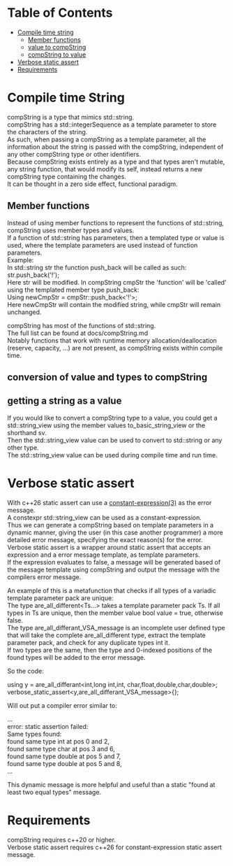 # Table of Contents
- [Compile time string](#Compile-time-String)
	- [Member functions](#Member-functions)
	- [value to compString](#Value-to-compString)
	- [compString to value](#getting-a-string-as-a-value)
- [Verbose static assert](#Verbose-static-assert)
- [Requirements](#Requirements) 
# Compile time String

compString is a type that mimics std::string.<br>
compString has a std::integerSequence as a template parameter to store the characters of the string.<br>
As such, when passing a compString as a template parameter, all the information about the string is passed with the compString, independent of any other compString type or other identifiers.<br>
Because compString exists entirely as a type and that types aren't mutable, any string function, that would modify its self, instead returns a new compString type containing the changes.<br>
It can be thought in a zero side effect, functional paradigm.<br>


## Member functions
Instead of using member functions to represent the functions of std::string, compString uses member types and values.<br>
If a function of std::string has parameters, then a templated type or value is used, where the template parameters are used instead of function parameters.<br>
Example:<br>
In std::string str the function push_back will be called as such:<br>
str.push_back('!');<br>
Here str will be modified.
In compString cmpStr the 'function' will be 'called' using the templated member type push_back:<br>
Using newCmpStr = cmpStr::push_back\<'!'>;<br>
Here newCmpStr will contain the modified string, while cmpStr will remain unchanged.<br>

compString has most of the functions of std::string.<br>
The full list can be found at docs/compString.md<br>
Notably functions that work with runtime memory allocation/deallocation (reserve, capacity, ...) are not present, as compString exists within compile time.<br>

## conversion of value and types to compString

## getting a string as a value
If you would like to convert a compString type to a value, you could get a std::string_view using the member values to_basic_string_view or the shorthand sv.<br>
Then the std::string_view value can be used to convert to std::string or any other type.<br>
The std::string_view value can be used during compile time and run time.<br>


# Verbose static assert
With c++26 static assert can use a [constant-expression(3)](https://en.cppreference.com/w/cpp/language/static_assert) as the error message.<br>
A constexpr std::string_view can be used as a constant-expression.<br>
Thus we can generate a compString based on template parameters in a dynamic manner, giving the user (in this case another programmer) a more detailed error message, specifying the exact reason(s) for the error.<br>
Verbose static assert is a wrapper around static assert that accepts an expression and a error message template, as template parameters.<br>
If the expression evaluates to false, a message will be generated based of the message template using compString and output the message with the compilers error message.<br>

An example of this is a metafunction that checks if all types of a variadic template parameter pack are unique:<br>
The type are_all_different<Ts...> takes a template parameter pack Ts. If all types in Ts are unique, then the member value bool value = true, otherwise false.<br>
The type are_all_differant_VSA_message is an incomplete user defined type that will take the complete are_all_different type, extract the template parameter pack, and check for any duplicate types int it.<br>
If two types are the same, then the type and 0-indexed positions of the found types will be added to the error message.<br>

So the code:<br>

using y = are_all_differant\<int,long int,int, char,float,double,char,double>;<br>
verbose_static_assert\<y,are_all_differant_VSA_message>{};<br>

Will out put a compiler error similar to:<br>

...<br>
error: static assertion failed:<br>
Same types found:<br>
found same type int at pos 0 and 2,<br> 
found same type char at pos 3 and 6, <br>
found same type double at pos 5 and 7, <br>
found same type double at pos 5 and 8, <br>
...<br>

This dynamic message is more helpful and useful than a static "found at least two equal types" message.<br>


# Requirements 
compString requires c++20 or higher.<br>
Verbose static assert requires c++26 for constant-expression static assert message.<br> 



  